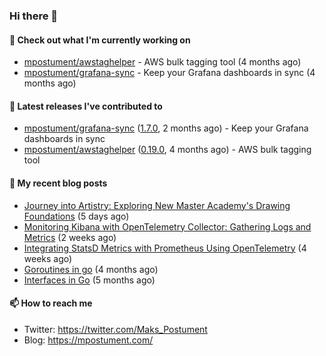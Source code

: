 ### Hi there 👋

#### 👷 Check out what I'm currently working on

- [mpostument/awstaghelper](https://github.com/mpostument/awstaghelper) - AWS bulk tagging tool (4 months ago)
- [mpostument/grafana-sync](https://github.com/mpostument/grafana-sync) - Keep your Grafana dashboards in sync (4 months ago)

#### 🔭 Latest releases I've contributed to

- [mpostument/grafana-sync](https://github.com/mpostument/grafana-sync) ([1.7.0](https://github.com/mpostument/grafana-sync/releases/tag/1.7.0), 2 months ago) - Keep your Grafana dashboards in sync
- [mpostument/awstaghelper](https://github.com/mpostument/awstaghelper) ([0.19.0](https://github.com/mpostument/awstaghelper/releases/tag/0.19.0), 4 months ago) - AWS bulk tagging tool

#### 📜 My recent blog posts

- [Journey into Artistry: Exploring New Master Academy&#39;s Drawing Foundations](https://mpostument.com/posts/drawing/nma/drawing_foundations_1/) (5 days ago)
- [Monitoring Kibana with OpenTelemetry Collector: Gathering Logs and Metrics](https://mpostument.com/posts/programming/observability/otel-kibana/) (2 weeks ago)
- [Integrating StatsD Metrics with Prometheus Using OpenTelemetry](https://mpostument.com/posts/programming/observability/otel-statsd/) (4 weeks ago)
- [Goroutines in go](https://mpostument.com/posts/programming/golang/basics/go-routines/) (4 months ago)
- [Interfaces in Go](https://mpostument.com/posts/programming/golang/basics/go-interfaces/) (5 months ago)

#### 📫 How to reach me

- Twitter: https://twitter.com/Maks_Postument
- Blog: https://mpostument.com/
